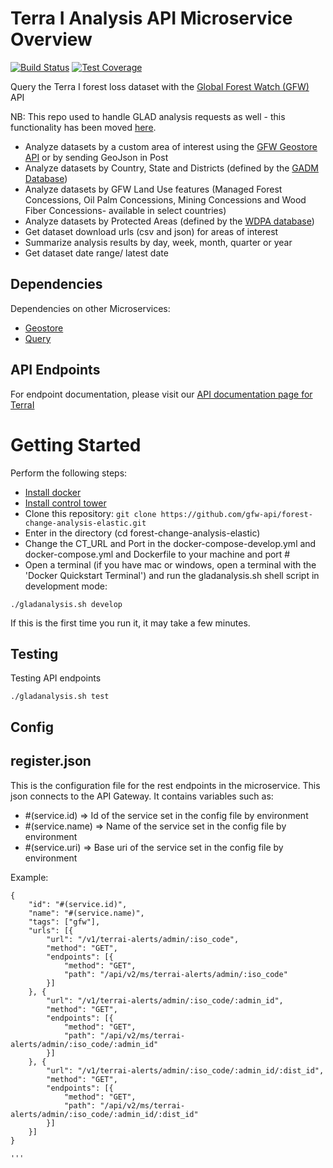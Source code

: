 # Terra I Analysis API Microservice Overview

[![Build Status](https://travis-ci.com/gfw-api/forest-change-analysis-elastic.svg?branch=dev)](https://travis-ci.com/gfw-api/forest-change-analysis-elastic)
[![Test Coverage](https://api.codeclimate.com/v1/badges/d86e27f2918b5cb53fdb/test_coverage)](https://codeclimate.com/github/gfw-api/forest-change-analysis-elastic/test_coverage)

Query the Terra I forest loss dataset with the [Global Forest Watch (GFW)](http://globalforestwatch.org) API

NB: This repo used to handle GLAD analysis requests as well - this functionality has been moved [here](https://github.com/gfw-api/glad-analysis-tiled/).

- Analyze datasets by a custom area of interest using the [GFW Geostore API](https://github.com/gfw-api/gfw-geostore-api) or by sending GeoJson in Post
- Analyze datasets by Country, State and Districts (defined by the [GADM Database](http://www.gadm.org/))
- Analyze datasets by GFW Land Use features (Managed Forest Concessions, Oil Palm Concessions, Mining Concessions and Wood Fiber Concessions- available in select countries)
- Analyze datasets by Protected Areas (defined by the [WDPA database](http://www.wdpa.org/))
- Get dataset download urls (csv and json) for areas of interest
- Summarize analysis results by day, week, month, quarter or year
- Get dataset date range/ latest date

## Dependencies

Dependencies on other Microservices:
- [Geostore](https://github.com/gfw-api/gfw-geostore-api)
- [Query](https://github.com/resource-watch/query/)

## API Endpoints
For endpoint documentation, please visit our
[API documentation page for TerraI](https://production-api.globalforestwatch.org/documentation/#/?tags=TERRAI)

# Getting Started
Perform the following steps:
* [Install docker](https://docs.docker.com/engine/installation/)
* [Install control tower](https://github.com/control-tower/control-tower)
* Clone this repository: ```git clone https://github.com/gfw-api/forest-change-analysis-elastic.git```
* Enter in the directory (cd forest-change-analysis-elastic)
* Change the CT_URL and Port in the docker-compose-develop.yml and docker-compose.yml and Dockerfile to your machine and port #
* Open a terminal (if you have mac or windows, open a terminal with the 'Docker Quickstart Terminal') and run the gladanalysis.sh shell script in development mode:

```ssh
./gladanalysis.sh develop
```

If this is the first time you run it, it may take a few minutes.

## Testing
Testing API endpoints

```ssh
./gladanalysis.sh test
```

## Config

## register.json
This is the configuration file for the rest endpoints in the microservice. This json connects to the API Gateway. It contains variables such as:
* #(service.id) => Id of the service set in the config file by environment
* #(service.name) => Name of the service set in the config file by environment
* #(service.uri) => Base uri of the service set in the config file by environment

Example:
````
{
    "id": "#(service.id)",
    "name": "#(service.name)",
    "tags": ["gfw"],
    "urls": [{
        "url": "/v1/terrai-alerts/admin/:iso_code",
        "method": "GET",
        "endpoints": [{
            "method": "GET",
            "path": "/api/v2/ms/terrai-alerts/admin/:iso_code"
        }]
    }, {
        "url": "/v1/terrai-alerts/admin/:iso_code/:admin_id",
        "method": "GET",
        "endpoints": [{
            "method": "GET",
            "path": "/api/v2/ms/terrai-alerts/admin/:iso_code/:admin_id"
        }]
    }, {
        "url": "/v1/terrai-alerts/admin/:iso_code/:admin_id/:dist_id",
        "method": "GET",
        "endpoints": [{
            "method": "GET",
            "path": "/api/v2/ms/terrai-alerts/admin/:iso_code/:admin_id/:dist_id"
        }]
    }]
}

'''
